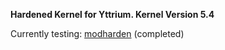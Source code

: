 **Hardened Kernel for Yttrium. Kernel Version 5.4**

Currently testing: [modharden](https://github.com/nu11secur1ty/Linux_hardening_and_security/blob/master/Kernel-sec-modules_by_nu11secur1ty/Modules/Modharden/MODHARDEN.c) (completed)

